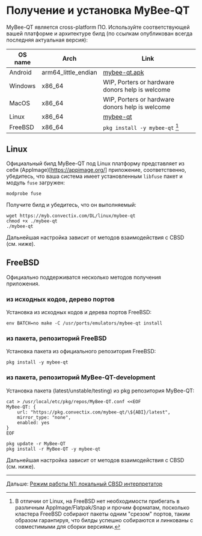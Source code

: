 # Получение и установка MyBee-QT

MyBee-QT является cross-platform ПО. Используйте соответствующей вашей платформе и архитектуре билд (по ссылкам опубликован всегда последняя актуальная версия):

|           OS name         |  Arch                 |  Link                                                                            |
| ------------------------- | --------------------- | -------------------------------------------------------------------------------- |
|         Android           |  arm64_little_endian  | [mybee-qt.apk](https://myb.convectix.com/DL/apk/mybee-qt.apk)                    |
|         Windows           |  x86_64               | WIP, Porters or hardware donors help is welcome                                  |
|         MacOS             |  x86_64               | WIP, Porters or hardware donors help is welcome                                  |
|         Linux             |  x86_64               | [mybee-qt](https://myb.convectix.com/DL/linux/mybee-qt)                          |
|         FreeBSD           |  x86_64               | `pkg install -y mybee-qt` [^#1]                                                  |

## Linux 

Официальный билд MyBee-QT под Linux платформу представляет из себя (AppImage)[https://appimage.org/] приложение, соответственно, убедитесь, что ваша система имеет установленным `libfuse` пакет и модуль `fuse` загружен:

```
modprobe fuse
```

Получите билд и убедитесь, что он выполняемый:
```
wget https://myb.convectix.com/DL/linux/mybee-qt
chmod +x ./mybee-qt
./mybee-qt
```

Дальнейшая настройка зависит от методов взаимодействия с CBSD (см. ниже).

## FreeBSD

Официально поддерживатся несколько методов получения приложения.

### из исходных кодов, дерево портов

Установка из исходных кодов и дерева портов FreeBSD:

```
env BATCH=no make -C /usr/ports/emulators/mybee-qt install
```

### из пакета, репозиторий FreeBSD

Установка пакета из официального репозитория FreeBSD:
```
pkg install -y mybee-qt
```

### из пакета, репозиторий MyBee-QT-development

Установка пакета (latest/unstable/testing) из pkg репозитория MyBee-QT:

```
cat > /usr/local/etc/pkg/repos/MyBee-QT.conf <<EOF
MyBee-QT: {
    url: "https://pkg.convectix.com/mybee-qt/\${ABI}/latest",
    mirror_type: "none",
    enabled: yes
}
EOF

pkg update -r MyBee-QT
pkg install -r MyBee-QT -y mybee-qt

```

Дальнейшая настройка зависит от методов взаимодействия с CBSD (см. ниже).

---

Дальше: [Режим работы N1: локальный CBSD интерпретатор](myb-qt-cbsd-local.md)

[^#1]: В отличии от Linux, на FreeBSD нет необходимости прибегать в различным AppImage/Flatpak/Snap и прочим форматам, посколько кластера FreeBSD собирают пакеты
одним "срезом" портов, таким образом гарантируя, что билды успешно собираются и линкованы с совместимыми для сборки версиями.
